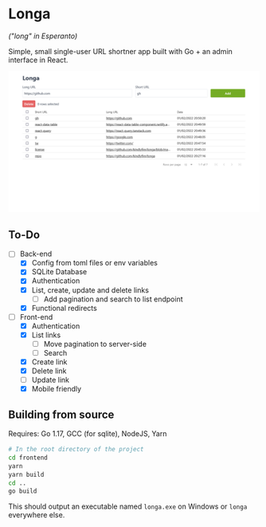 # Longa

_("long" in Esperanto)_

Simple, small single-user URL shortner app built with Go + an admin interface in React.

![Screenshot of admin dashboard](./screenshot.png)

## To-Do

- [ ] Back-end
  - [x] Config from toml files or env variables
  - [x] SQLite Database
  - [x] Authentication
  - [x] List, create, update and delete links
    - [ ] Add pagination and search to list endpoint
  - [x] Functional redirects
- [ ] Front-end
  - [x] Authentication
  - [x] List links
    - [ ] Move pagination to server-side
    - [ ] Search
  - [x] Create link
  - [x] Delete link
  - [ ] Update link
  - [x] Mobile friendly

## Building from source

Requires: Go 1.17, GCC (for sqlite), NodeJS, Yarn

```sh
# In the root directory of the project
cd frontend
yarn
yarn build
cd ..
go build
```

This should output an executable named `longa.exe` on Windows or `longa` everywhere else.
